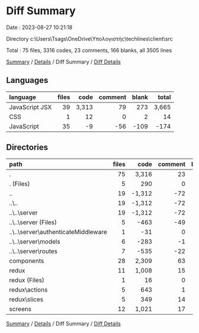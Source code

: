 # Diff Summary

Date : 2023-08-27 10:21:18

Directory c:\\Users\\Tsags\\OneDrive\\Υπολογιστής\\techlines\\client\\src

Total : 75 files,  3316 codes, 23 comments, 166 blanks, all 3505 lines

[Summary](results.md) / [Details](details.md) / Diff Summary / [Diff Details](diff-details.md)

## Languages
| language | files | code | comment | blank | total |
| :--- | ---: | ---: | ---: | ---: | ---: |
| JavaScript JSX | 39 | 3,313 | 79 | 273 | 3,665 |
| CSS | 1 | 12 | 0 | 2 | 14 |
| JavaScript | 35 | -9 | -56 | -109 | -174 |

## Directories
| path | files | code | comment | blank | total |
| :--- | ---: | ---: | ---: | ---: | ---: |
| . | 75 | 3,316 | 23 | 166 | 3,505 |
| . (Files) | 5 | 290 | 0 | 15 | 305 |
| .. | 19 | -1,312 | -72 | -241 | -1,625 |
| ..\\.. | 19 | -1,312 | -72 | -241 | -1,625 |
| ..\\..\\server | 19 | -1,312 | -72 | -241 | -1,625 |
| ..\\..\\server (Files) | 5 | -463 | -49 | -87 | -599 |
| ..\\..\\server\\authenticateMiddleware | 1 | -31 | 0 | -8 | -39 |
| ..\\..\\server\\models | 6 | -283 | -1 | -27 | -311 |
| ..\\..\\server\\routes | 7 | -535 | -22 | -119 | -676 |
| components | 28 | 2,309 | 63 | 195 | 2,567 |
| redux | 11 | 1,008 | 15 | 114 | 1,137 |
| redux (Files) | 1 | 16 | 0 | 3 | 19 |
| redux\\actions | 5 | 643 | 1 | 77 | 721 |
| redux\\slices | 5 | 349 | 14 | 34 | 397 |
| screens | 12 | 1,021 | 17 | 83 | 1,121 |

[Summary](results.md) / [Details](details.md) / Diff Summary / [Diff Details](diff-details.md)